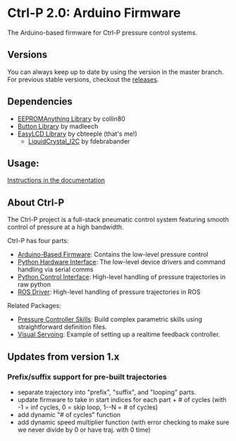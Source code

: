 # Ctrl-P 2.0: Arduino Firmware
The Arduino-based firmware for Ctrl-P pressure control systems.

## Versions
You can always keep up to date by using the version in the master branch. For previous stable versions, checkout the [releases](https://github.com/cbteeple/pressure_controller/releases).

## Dependencies
 - [EEPROMAnything Library](https://github.com/collin80/EEPROMAnything) by collin80
 - [Button Library](https://github.com/madleech/Button) by madleech
 - [EasyLCD Library](https://github.com/cbteeple/EasyLCD) by cbteeple (that's me!)
   - [LiquidCrystal_I2C](https://github.com/fdebrabander/Arduino-LiquidCrystal-I2C-library) by fdebrabander
   

## Usage:
[Instructions in the documentation](https://ctrl-p.cbteeple.com/firmware)


## About Ctrl-P
The Ctrl-P project is a full-stack pneumatic control system featuring smooth control of pressure at a high bandwidth.

Ctrl-P has four parts:
- [Arduino-Based Firmware](https://github.com/cbteeple/pressure_controller): Contains the low-level pressure control
- [Python Hardware Interface](https://github.com/cbteeple/ctrlp): The low-level device drivers and command handling via serial comms
- [Python Control Interface](https://github.com/cbteeple/pressure_control_interface): High-level handling of pressure trajectories in raw python
- [ROS Driver](https://github.com/cbteeple/pressure_control_cbt): High-level handling of pressure trajectories in ROS

Related Packages:
- [Pressure Controller Skills](https://github.com/cbteeple/pressure_controller_skills): Build complex parametric skills using straightforward definition files.
- [Visual Servoing](https://github.com/cbteeple/ihm_servoing): Example of setting up a realtime feedback controller.


## Updates from version 1.x

### Prefix/suffix support for pre-built trajectories
- separate trajectory into "prefix", "suffix", and "looping" parts.
- update firmware to take in start indices for each part + # of cycles (with -1 = inf cycles, 0 = skip loop, 1--N = # of cycles)
- add dynamic "# of cycles" function
- add dynamic speed multiplier function (with error checking to make sure we never divide by 0 or have traj. with 0 time)

